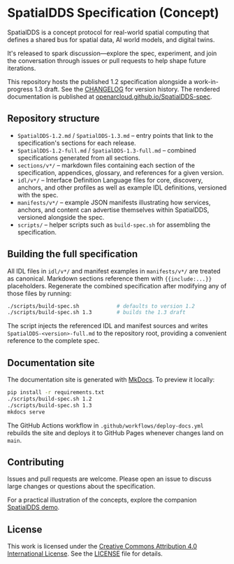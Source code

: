 # SpatialDDS Specification (Concept)

SpatialDDS is a concept protocol for real-world spatial computing that defines a shared bus for spatial data, AI world models, and digital twins.

It's released to spark discussion—explore the spec, experiment, and join the conversation through issues or pull requests to help shape future iterations.

This repository hosts the published 1.2 specification alongside a work-in-progress 1.3 draft. See the [CHANGELOG](CHANGELOG.md) for version history. The rendered documentation is published at [openarcloud.github.io/SpatialDDS-spec](https://openarcloud.github.io/SpatialDDS-spec/).


## Repository structure

- `SpatialDDS-1.2.md` / `SpatialDDS-1.3.md` – entry points that link to the specification's sections for each release.
- `SpatialDDS-1.2-full.md` / `SpatialDDS-1.3-full.md` – combined specifications generated from all sections.
- `sections/v*/` – markdown files containing each section of the specification, appendices, glossary, and references for a given version.
- `idl/v*/` – Interface Definition Language files for core, discovery, anchors, and other profiles as well as example IDL definitions, versioned with the spec.
- `manifests/v*/` – example JSON manifests illustrating how services, anchors, and content can advertise themselves within SpatialDDS, versioned alongside the spec.
- `scripts/` – helper scripts such as `build-spec.sh` for assembling the specification.

## Building the full specification

All IDL files in `idl/v*/` and manifest examples in `manifests/v*/` are treated as canonical. Markdown sections reference them with `{{include:...}}` placeholders. Regenerate the combined specification after modifying any of those files by running:

```bash
./scripts/build-spec.sh            # defaults to version 1.2
./scripts/build-spec.sh 1.3        # builds the 1.3 draft
```

The script injects the referenced IDL and manifest sources and writes `SpatialDDS-<version>-full.md` to the repository root, providing a convenient reference to the complete spec.

## Documentation site

The documentation site is generated with [MkDocs](https://www.mkdocs.org/). To preview it locally:

```bash
pip install -r requirements.txt
./scripts/build-spec.sh 1.2
./scripts/build-spec.sh 1.3
mkdocs serve
```

The GitHub Actions workflow in `.github/workflows/deploy-docs.yml` rebuilds the site and deploys it to GitHub Pages whenever changes land on `main`.

## Contributing

Issues and pull requests are welcome. Please open an issue to discuss large changes or questions about the specification.

For a practical illustration of the concepts, explore the companion [SpatialDDS demo](https://github.com/OpenArCloud/SpatialDDS-demo).

## License

This work is licensed under the [Creative Commons Attribution 4.0 International License](https://creativecommons.org/licenses/by/4.0/).
See the [LICENSE](LICENSE) file for details.

